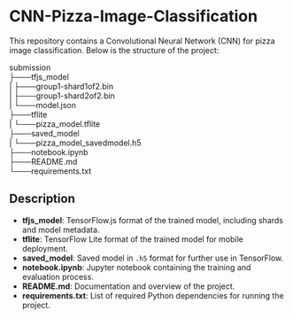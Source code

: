 # CNN-Pizza-Image-Classification

This repository contains a Convolutional Neural Network (CNN) for pizza image classification. Below is the structure of the project:

submission<br>
├───tfjs_model<br>
  | ├───group1-shard1of2.bin<br>
  | ├───group1-shard2of2.bin<br>
  | └───model.json<br>
├───tflite<br>
  | └───pizza_model.tflite<br>
├───saved_model<br>
  | └───pizza_model_savedmodel.h5<br>
├───notebook.ipynb<br>
├───README.md<br>
└───requirements.txt<br>

## Description

- **tfjs_model**: TensorFlow.js format of the trained model, including shards and model metadata.
- **tflite**: TensorFlow Lite format of the trained model for mobile deployment.
- **saved_model**: Saved model in `.h5` format for further use in TensorFlow.
- **notebook.ipynb**: Jupyter notebook containing the training and evaluation process.
- **README.md**: Documentation and overview of the project.
- **requirements.txt**: List of required Python dependencies for running the project.


